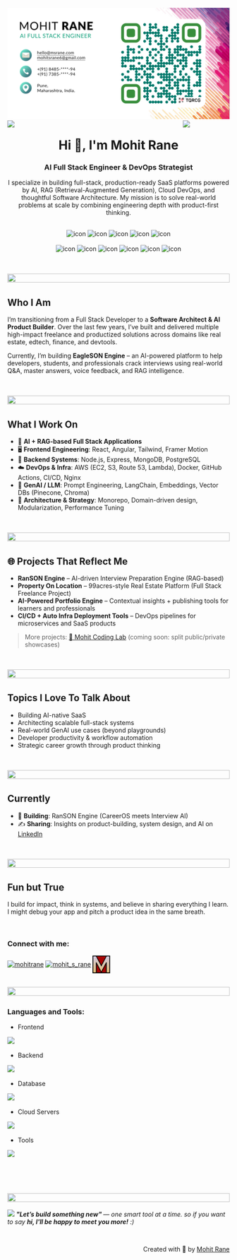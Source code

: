 ![logo](msr-mask-vc-card-v2.png)
<img align="left" src="https://user-images.githubusercontent.com/65187002/144930161-2f783401-8d27-4fdf-a2f7-cc0ba32f1f1f.gif" width="21%" style="display:inline;">
<img align="right" src="https://user-images.githubusercontent.com/65187002/144930161-2f783401-8d27-4fdf-a2f7-cc0ba32f1f1f.gif" width="21%" style="display:inline;">

<h1 align="center">Hi 👋, I'm Mohit Rane</h1>
<h3 align="center">AI Full Stack Engineer & DevOps Strategist</h3>
<p align="center">I specialize in building full-stack, production-ready SaaS platforms powered by AI, RAG (Retrieval-Augmented Generation), Cloud DevOps, and thoughtful Software Architecture. My mission is to solve real-world problems at scale by combining engineering depth with product-first thinking.</p>
<!-- <p align="center"> 
 <img src="https://komarev.com/ghpvc/?username=mohit16&label=Profile%20views&color=0e75b6&style=flat" alt="mohit rane" /> 
 <img src="https://img.shields.io/badge/Languages-Python | Java | PHP | Typescript | Node | React -green.svg" alt="mohit rane's languages" />
 <img alt="Profile followers" src="https://img.shields.io/github/followers/mohit16">
</p> -->
<br/>

<div align="center">
  <img src="https://techstack-generator.vercel.app/js-icon.svg" alt="icon"width="50" height="50" />
  <img src="https://techstack-generator.vercel.app/ts-icon.svg" alt="icon" width="50" height="50" />
  <img src="https://techstack-generator.vercel.app/react-icon.svg" alt="icon" width="50" height="50" />
  <img src="https://techstack-generator.vercel.app/python-icon.svg" alt="icon" width="50" height="50" />
 <img src="https://techstack-generator.vercel.app/mysql-icon.svg" alt="icon" width="50" height="50" />
</div>

<br>

<div align="center">
  <img src="https://techstack-generator.vercel.app/aws-icon.svg" alt="icon" width="50" height="50" />
  <img src="https://techstack-generator.vercel.app/docker-icon.svg" alt="icon" width="50" height="50" />
  <img src="https://techstack-generator.vercel.app/github-icon.svg" alt="icon" width="50" height="50" />
  <img src="https://techstack-generator.vercel.app/prettier-icon.svg" alt="icon" width="50" height="50" />
  <img src="https://techstack-generator.vercel.app/restapi-icon.svg" alt="icon" width="50" height="50" />
  <img src="https://techstack-generator.vercel.app/graphql-icon.svg" alt="icon" width="50" height="50" />
</div>

<br><br>
<img src="https://i.imgur.com/dBaSKWF.gif" height="20" width="100%">
## Who I Am
I’m transitioning from a Full Stack Developer to a **Software Architect & AI Product Builder**. Over the last few years, I’ve built and delivered multiple high-impact freelance and productized solutions across domains like real estate, edtech, finance, and devtools.

Currently, I’m building **EagleSON Engine** – an AI-powered platform to help developers, students, and professionals crack interviews using real-world Q&A, master answers, voice feedback, and RAG intelligence.

<br><br>
<img src="https://i.imgur.com/dBaSKWF.gif" height="20" width="100%">
## What I Work On

- 🧱 **AI + RAG-based Full Stack Applications**
- 🖥️ **Frontend Engineering**: React, Angular, Tailwind, Framer Motion
- 🔧 **Backend Systems**: Node.js, Express, MongoDB, PostgreSQL
- ☁️ **DevOps & Infra**: AWS (EC2, S3, Route 53, Lambda), Docker, GitHub Actions, CI/CD, Nginx
- 🧠 **GenAI / LLM**: Prompt Engineering, LangChain, Embeddings, Vector DBs (Pinecone, Chroma)
- 🎯 **Architecture & Strategy**: Monorepo, Domain-driven design, Modularization, Performance Tuning

<br><br>
<img src="https://i.imgur.com/dBaSKWF.gif" height="20" width="100%">
## 🌐 Projects That Reflect Me

- **RanSON Engine** – AI-driven Interview Preparation Engine (RAG-based)
- **Property On Location** – 99acres-style Real Estate Platform (Full Stack Freelance Project)
- **AI-Powered Portfolio Engine** – Contextual insights + publishing tools for learners and professionals
- **CI/CD + Auto Infra Deployment Tools** – DevOps pipelines for microservices and SaaS products

> More projects: [📁 Mohit Coding Lab](https://github.com/Mohit-S-Rane) (coming soon: split public/private showcases)

<br><br>
<img src="https://i.imgur.com/dBaSKWF.gif" height="20" width="100%">
## Topics I Love To Talk About

- Building AI-native SaaS
- Architecting scalable full-stack systems
- Real-world GenAI use cases (beyond playgrounds)
- Developer productivity & workflow automation
- Strategic career growth through product thinking

<br><br>
<img src="https://i.imgur.com/dBaSKWF.gif" height="20" width="100%">
## Currently

- 🔭 **Building**: RanSON Engine (CareerOS meets Interview AI)
- ✍️ **Sharing**: Insights on product-building, system design, and AI on [LinkedIn](https://linkedin.com/in/mohit-s-rane)

<br><br>
<img src="https://i.imgur.com/dBaSKWF.gif" height="20" width="100%">
## Fun but True
I build for impact, think in systems, and believe in sharing everything I learn.  
I might debug your app and pitch a product idea in the same breath.



<br>
<h3 align="left">Connect with me:</h3>
<p align="left">
<a href="https://linkedin.com/in/mohit-s-rane/" target="blank"><img align="center" src="https://raw.githubusercontent.com/rahuldkjain/github-profile-readme-generator/master/src/images/icons/Social/linked-in-alt.svg" alt="mohitrane" height="30" width="40" /></a>
<a href="https://www.instagram.com/mohit_s_rane/" target="blank"><img align="center" src="https://raw.githubusercontent.com/rahuldkjain/github-profile-readme-generator/master/src/images/icons/Social/instagram.svg" alt="mohit_s_rane" height="30" width="40" /></a>
<a href="https://www.msrane.com" target="blank"><img align="center" src="./m-logo-gif.gif" alt="mohit rane" height="40" width="40" /></a>
</p>
<br>

<img src="https://i.imgur.com/dBaSKWF.gif" height="20" width="100%">

<h3 align="left">Languages and Tools:</h3>

- Frontend
<p align="left">
  <a href="https://skillicons.dev">
    <img src="https://skillicons.dev/icons?i=angular,react,ts,js,nextjs,redux,tailwind,materialui" />
  </a>
</p>

- Backend
<p align="left">
  <a href="https://skillicons.dev">
    <img src="https://skillicons.dev/icons?i=nodejs,express,py,fastapi" />
  </a>
</p>

- Database
<p align="left">
  <a href="https://skillicons.dev">
    <img src="https://skillicons.dev/icons?i=mongodb,mysql,postgresql" />
  </a>
</p>

- Cloud Servers
<p align="left">
  <a href="https://skillicons.dev">
    <img src="https://skillicons.dev/icons?i=aws,firebase,vercel,netlify" />
  </a>
</p>

- Tools
<p align="left">
  <a href="https://skillicons.dev">
    <img src="https://skillicons.dev/icons?i=git,github,docker,ansible,kubernetes,vscode,postman" />
  </a>
</p>

<!-- <br/> -->

<!-- <img src="https://i.imgur.com/dBaSKWF.gif" height="20" width="100%"> -->

<br><br><br>

<img src="https://i.imgur.com/dBaSKWF.gif" height="20" width="100%">

<img src="https://media.giphy.com/media/LnQjpWaON8nhr21vNW/giphy.gif" width="60"> <em><b> "Let’s build something new" </b> — one smart tool at a time. so if you want to say <b>hi, I'll be happy to meet you more!</b> :)</em>

<br>
<p align="right" > Created with 🧡 by <a href="https://msrane.com/">Mohit Rane</a></p>
